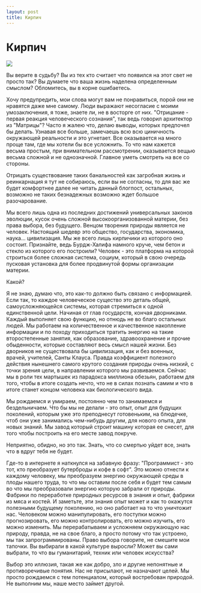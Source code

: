 ```yaml
---
layout: post
title: Кирпич
---
```


# Кирпич

[![](http://ic.pics.livejournal.com/miss_tanezka/63667807/395475/395475_600.jpg)](http://ic.pics.livejournal.com/miss_tanezka/63667807/395475/395475_600.jpg)

Вы верите в судьбу? Вы из тех кто считает что появился на этот свет не просто так? Вы думаете что ваша жизнь наделена определенным смыслом? Обломитесь, вы в корне ошибаетесь.

Хочу предупредить, мои слова могут вам не понравиться, порой они не нравятся даже мне самому. Люди выражают несогласие с моими умозаключения, я тоже, знаете ли, не в восторге от них. "Отрицание - первая реакция человеческого сознания", так ведь говорил архитектор из "Матрицы"? Часто я жалею что, делаю выводы, которых предпочел бы делать. Узнавая все больше, замечаешь всю всю циничность окружающей реальности и это угнетает. Все оказывается на много проще там, где мы хотели бы все усложнить. То что нам кажется весьма простым, при внимательном рассмотрении, оказывается вещью весьма сложной и не однозначной. Главное уметь смотреть на все со стороны.

Отрицать существование таких банальностей как загробная жизнь и реинкарнация я тут не собираюсь, если вы не согласны, то для вас же будет комфортнее далее не читать данный блогпост, остальных, возможно не таких безнадежных возможно ждет большое разочарование.

Мы всего лишь одна из последних достижений универсальных законов эволюции, кусок очень сложной высокоорганизованной материи, без права выбора, без будущего. Венцом творения природы является не человек. Настоящий шедевр это общество, государства, экономика, наука... цивилизация. Мы же всего лишь кирпичики из которого оно состоит. Признайте, ведь Бурдж-Халифа намного круче, чем бетон и стекло из которого его построили? Человек - это платформа на которой строиться более сложная система, социум, который в свою очередь пусковая установка для более продвинутой формы организации материи.

Какой?

Я не знаю, думаю что, это как-то должно быть связано с информацией. Если так, то каждое человеческое существо это деталь общей, самоусложняющейся системы, которая стремиться к одной единственной цели. Начиная от глав государств, кончая дворниками. Каждый выполняет свою функцию, но отнюдь не во благо остальных людей. Мы работаем на количественное и качественное накопление информации и по походу приходиться тратить энергию на такие второстепенные занятия, как образование, здравоохранение и прочие обыденности, которые составляют весь смысл нашей жизни. Без дворников не существовала бы цивилизация, как и без военных, врачей, учителей, Санты Клауса. Правда коэффициент полезного действия нынешнего самого крутого создания природы очень низкий, с точки зрения цели, в направлении которого мы развиваемся. Сейчас мы в роли тех мартышек из парадокса миллиона обезьян, работаем для того, чтобы в итоге создать нечто, что не в силах познать самим и что в итоге станет концом человека как биологического вида.

Мы рождаемся и умираем, постоянно чем то занимаемся и бездельничаем. Что бы мы не делали - это опыт, опыт для будущих поколений, которым уже это преподнесут готовеньким, на блюдечке, чтоб они уже занимались чем-нибудь другим, для нового опыта, для новых знаний. Мы завод который строит машину которая ее снесет, для того чтобы построить на его месте завод покруче.

Неприятно, обидно, но это так. Знать, что со смертью уйдет все, знать что в вдруг тебя не будет.

Где-то в интернете я наткнулся на забавную фразу: "Программист - это тот, кто преобразует бутерброды и кофе в софт". Это можно отнести к каждому человеку, мы преобразуем энергию окружающей среды в плоды нашего труда, то что мы оставим после себя и будет тем самым во что мы преобразовали энергию которую забрали от природы. Фабрики по переработке природных ресурсов в знания и опыт, фабрики из мяса и костей. И заметьте, эти знания опыт может и как то окажутся полезными будущему поколению, но оно работает на то что уничтожит нас. Человеком можно манипулировать, его поступки можно прогнозировать, его можно контролировать, его можно изучить, его можно изменить. Мы перерабатываем и усложняем окружающую нас природу, правда, не на свое благо, а просто потому что так устроено, мы так запрограммированы. Право выбора говорите, не смешите мои тапочки. Вы выбирали в какой культуре выросли? Может вы сами выбрали, то что вы гуманитарий, техник или человек искусства?

Выбор это иллюзия, такая же как добро, зло и другие непонятные и противоречивые понятия. Нас не присылают, не назначают целей. Мы просто рождаемся с тем потенциалом, который востребован природой. Не выполним мы, наше место займет другой.

